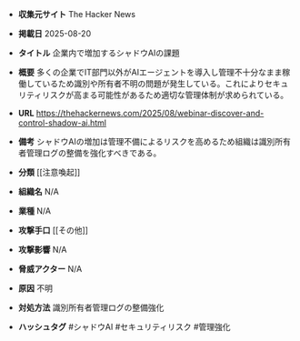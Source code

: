 - **収集元サイト**
The Hacker News

- **掲載日**
2025-08-20

- **タイトル**
企業内で増加するシャドウAIの課題

- **概要**
多くの企業でIT部門以外がAIエージェントを導入し管理不十分なまま稼働しているため識別や所有者不明の問題が発生している。これによりセキュリティリスクが高まる可能性があるため適切な管理体制が求められている。

- **URL**
https://thehackernews.com/2025/08/webinar-discover-and-control-shadow-ai.html

- **備考**
シャドウAIの増加は管理不備によるリスクを高めるため組織は識別所有者管理ログの整備を強化すべきである。

- **分類**
[[注意喚起]]

- **組織名**
N/A

- **業種**
N/A

- **攻撃手口**
[[その他]]

- **攻撃影響**
N/A

- **脅威アクター**
N/A

- **原因**
不明

- **対処方法**
識別所有者管理ログの整備強化

- **ハッシュタグ**
#シャドウAI #セキュリティリスク #管理強化
